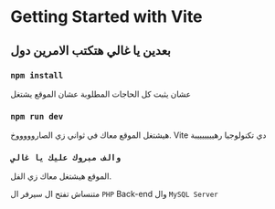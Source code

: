 # Getting Started with Vite

## بعدين يا غالي هتكتب الامرين دول

### `npm install`
عشان يثبت كل الحاجات المطلوبة عشان الموقع يشتغل

### `npm run dev`
هيشتغل الموقع معاك في ثواني زي الصاروووووخ. Vite دي تكنولوجيا رهيييييييبة

### `والف مبروك عليك يا غالي`

الموقع هيشتغل معاك زي الفل.

متنساش تفتح ال سيرفر ال `PHP` Back-end وال `MySQL Server`


